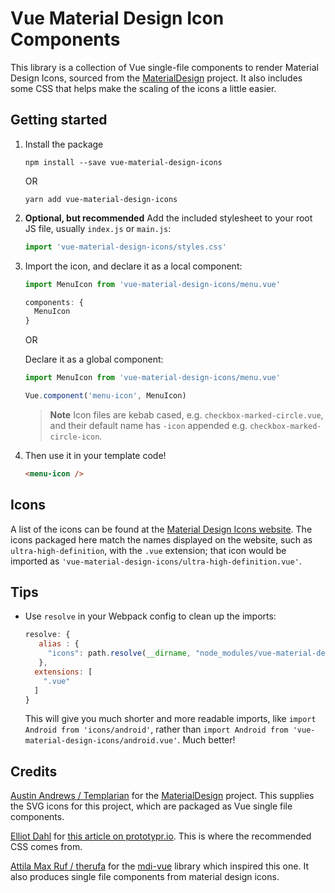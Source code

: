 # Vue Material Design Icon Components

This library is a collection of Vue single-file components to render Material
Design Icons, sourced from the
[MaterialDesign](https://github.com/Templarian/MaterialDesign
"MaterialDesign Github page") project.
It also includes some CSS that helps make the scaling of the icons a little
easier.

## Getting started

1. Install the package

    ```console
    npm install --save vue-material-design-icons
    ```

    OR

    ```console
    yarn add vue-material-design-icons
    ```

2. **Optional, but recommended** Add the included stylesheet to your root JS
   file, usually `index.js` or `main.js`:

    ```javascript
    import 'vue-material-design-icons/styles.css'
    ```

3. Import the icon, and declare it as a local component:

    ```javascript
    import MenuIcon from 'vue-material-design-icons/menu.vue'

    components: {
      MenuIcon
    }
    ```

    OR

    Declare it as a global component:

    ```javascript
    import MenuIcon from 'vue-material-design-icons/menu.vue'

    Vue.component('menu-icon', MenuIcon)
    ```

    > **Note** Icon files are kebab cased, e.g. `checkbox-marked-circle.vue`, and
    > their default name has `-icon` appended e.g. `checkbox-marked-circle-icon`.

4. Then use it in your template code!

    ```html
    <menu-icon />
    ```

## Icons

A list of the icons can be found at the
[Material Design Icons website](https://materialdesignicons.com/
"Material Design Icons website"). The icons packaged here match the names
displayed on the website, such as `ultra-high-definition`, with the `.vue`
extension; that icon would be imported as
`'vue-material-design-icons/ultra-high-definition.vue'`.

## Tips

- Use `resolve` in your Webpack config to clean up the imports:

  ```javascript
  resolve: {
     alias : {
       "icons": path.resolve(__dirname, "node_modules/vue-material-design-icons")
     },
    extensions: [
      ".vue"
    ]
  }
  ```

  This will give you much shorter and more readable imports, like
  `import Android from 'icons/android'`, rather than
  `import Android from 'vue-material-design-icons/android.vue'`. Much better!

## Credits

[Austin Andrews / Templarian](https://github.com/Templarian "Templarian's GitHub profile") for
the [MaterialDesign](https://github.com/Templarian/MaterialDesign "MaterialDesign Github page")
project. This supplies the SVG icons for this project, which are packaged as
Vue single file components.

[Elliot Dahl](http://www.elliotdahl.com/ "Elliot Dahl's website") for
[this article on prototypr.io](https://blog.prototypr.io/align-svg-icons-to-text-and-say-goodbye-to-font-icons-d44b3d7b26b4 
"Align SVG Icons to Text and Say Goodbye to Font Icons"). This is where the
recommended CSS comes from.

[Attila Max Ruf / therufa](https://github.com/therufa "therufa's GitHub Profile")
for the [mdi-vue](https://github.com/therufa/mdi-vue "mdi-vue") library which
inspired this one. It also produces single file components from material
design icons.
